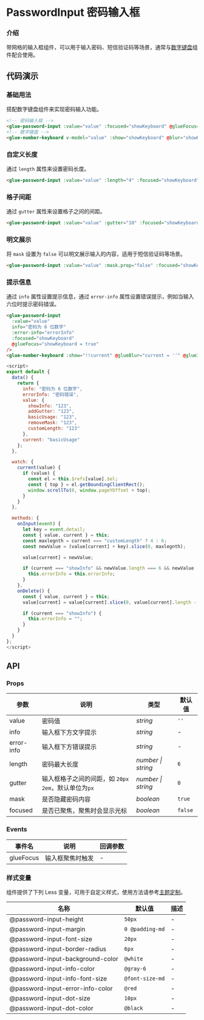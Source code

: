 # PasswordInput 密码输入框

### 介绍

带网格的输入框组件，可以用于输入密码、短信验证码等场景，通常与[数字键盘](#/zh-CN/number-keyboard)组件配合使用。

## 代码演示

### 基础用法

搭配数字键盘组件来实现密码输入功能。

```html
<!-- 密码输入框 -->
<glue-password-input :value="value" :focused="showKeyboard" @glueFocus="showKeyboard = true" />
<!-- 数字键盘 -->
<glue-number-keyboard v-model="value" :show="showKeyboard" @blur="showKeyboard = false" />
```

### 自定义长度

通过 `length` 属性来设置密码长度。

```html
<glue-password-input :value="value" :length="4" :focused="showKeyboard" @glueFocus="showKeyboard = true" />
```

### 格子间距

通过 `gutter` 属性来设置格子之间的间距。

```html
<glue-password-input :value="value" :gutter="10" :focused="showKeyboard" @glueFocus="showKeyboard = true" />
```

### 明文展示

将 `mask` 设置为 `false` 可以明文展示输入的内容，适用于短信验证码等场景。

```html
<glue-password-input :value="value" :mask.prop="false" :focused="showKeyboard" @glueFocus="showKeyboard = true" />
```

### 提示信息

通过 `info` 属性设置提示信息，通过 `error-info` 属性设置错误提示，例如当输入六位时提示密码错误。

```html
<glue-password-input
  :value="value"
  info="密码为 6 位数字"
  :error-info="errorInfo"
  :focused="showKeyboard"
  @glueFocus="showKeyboard = true"
/>
<glue-number-keyboard :show="!!current" @glueBlur="current = ''" @glueInput="onInput" @glueDelete="onDelete" />
```

```js
<script>
export default {
  data() {
    return {
      info: "密码为 6 位数字",
      errorInfo: "密码错误",
      value: {
        showInfo: "123",
        addGutter: "123",
        basicUsage: "123",
        removeMask: "123",
        customLength: "123"
      },
      current: "basicUsage"
    };
  },

  watch: {
    current(value) {
      if (value) {
        const el = this.$refs[value].$el;
        const { top } = el.getBoundingClientRect();
        window.scrollTo(0, window.pageYOffset + top);
      }
    }
  },

  methods: {
    onInput(event) {
      let key = event.detail;
      const { value, current } = this;
      const maxlegnth = current === "customLength" ? 4 : 6;
      const newValue = (value[current] + key).slice(0, maxlegnth);

      value[current] = newValue;

      if (current === "showInfo" && newValue.length === 6 && newValue !== "123456") {
        this.errorInfo = this.errorInfo;
      }
    },
    onDelete() {
      const { value, current } = this;
      value[current] = value[current].slice(0, value[current].length - 1);

      if (current === "showInfo") {
        this.errorInfo = "";
      }
    }
  }
};
</script>
```

## API

### Props

| 参数       | 说明                                                  | 类型               | 默认值  |
| ---------- | ----------------------------------------------------- | ------------------ | ------- |
| value      | 密码值                                                | _string_           | `''`    |
| info       | 输入框下方文字提示                                    | _string_           | -       |
| error-info | 输入框下方错误提示                                    | _string_           | -       |
| length     | 密码最大长度                                          | _number \| string_ | `6`     |
| gutter     | 输入框格子之间的间距，如 `20px` `2em`，默认单位为`px` | _number \| string_ | `0`     |
| mask       | 是否隐藏密码内容                                      | _boolean_          | `true`  |
| focused    | 是否已聚焦，聚焦时会显示光标                          | _boolean_          | `false` |

### Events

| 事件名    | 说明             | 回调参数 |
| --------- | ---------------- | -------- |
| glueFocus | 输入框聚焦时触发 | -        |

### 样式变量

组件提供了下列 Less 变量，可用于自定义样式，使用方法请参考[主题定制](#/zh-CN/theme)。

| 名称                             | 默认值          | 描述 |
| -------------------------------- | --------------- | ---- |
| @password-input-height           | `50px`          | -    |
| @password-input-margin           | `0 @padding-md` | -    |
| @password-input-font-size        | `20px`          | -    |
| @password-input-border-radius    | `6px`           | -    |
| @password-input-background-color | `@white`        | -    |
| @password-input-info-color       | `@gray-6`       | -    |
| @password-input-info-font-size   | `@font-size-md` | -    |
| @password-input-error-info-color | `@red`          | -    |
| @password-input-dot-size         | `10px`          | -    |
| @password-input-dot-color        | `@black`        | -    |
